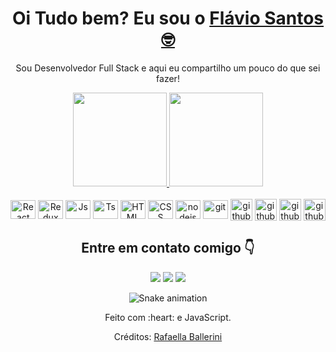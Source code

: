 <div>
  
  <h1 align="center">
    Oi Tudo bem? Eu sou o 
    <a href="https://www.linkedin.com/in/fl%C3%A1vio-santos-23bb87103/">Flávio Santos 🤓</a>
  </h1>
  
  <p align="center">
    Sou Desenvolvedor Full Stack e aqui eu compartilho um pouco do que sei fazer!  
  </p>
  
</div>

<div align="center">
  <a href="https://github.com/fausantosdev">
    <img height="150em" src="https://github-readme-stats.vercel.app/api?username=fausantosdev&count_private=true&include_all_commits=true&show_icons=true&theme=dracula&hide_border=false&show_owner=true"/>
    <img height="150em" src="https://github-readme-stats.vercel.app/api/top-langs/?username=duribeiro&theme=dracula&hide_border=false&&layout=compact"/>
  </a>
</div>

<div align="center" valign="top"><br>
  <img align="center" alt="React" height="30" width="40" src="https://cdn.jsdelivr.net/gh/devicons/devicon/icons/react/react-original.svg">
  <img align="center" alt="Redux" height="30" width="40" src="https://cdn.jsdelivr.net/gh/devicons/devicon/icons/redux/redux-original.svg">
  <img align="center" alt="Js" height="30" width="40" src="https://cdn.jsdelivr.net/gh/devicons/devicon/icons/javascript/javascript-original.svg">
  <img align="center" alt="Ts" height="30" width="40" src="https://cdn.jsdelivr.net/gh/devicons/devicon/icons/typescript/typescript-original.svg">
  <img align="center" alt="HTML" height="30" width="40" src="https://cdn.jsdelivr.net/gh/devicons/devicon/icons/html5/html5-original.svg">
  <img align="center" alt="CSS" height="30" width="40" src="https://cdn.jsdelivr.net/gh/devicons/devicon/icons/css3/css3-original.svg">
  <img align="center" alt="nodejs" height="30" width="40" src="https://cdn.jsdelivr.net/gh/devicons/devicon/icons/nodejs/nodejs-original.svg">
  <img align="center" alt="git" height="30" width="40" src="https://cdn.jsdelivr.net/gh/devicons/devicon/icons/git/git-original.svg">
  <img align="center" alt="github" height="35" width="35" src="https://cdn.jsdelivr.net/gh/devicons/devicon/icons/github/github-original.svg">
  <img align="center" alt="github" height="35" width="35" src="https://cdn.jsdelivr.net/gh/devicons/devicon/icons/mysql/mysql-original.svg">
  <img align="center" alt="github" height="35" width="35" src="https://cdn.jsdelivr.net/gh/devicons/devicon/icons/postgresql/postgresql-original.svg">
  <img align="center" alt="github" height="35" width="35" src="https://cdn.jsdelivr.net/gh/devicons/devicon/icons/mongodb/mongodb-original.svg"
  src="https://cdn.jsdelivr.net/gh/devicons/devicon/icons/mysql/mysql-original.svg"
</div><br>

<div  align="center">
  <h2>Entre em contato comigo 👇</h2>   
  <a href="https://wa.me/message/4YNIONLC74SHH1" target="_blank"><img src="https://img.shields.io/badge/WhatsApp-25D366?style=for-the-badge&logo=whatsapp&logoColor=white" target="_blank"></a> 
  <a href="https://www.linkedin.com/in/fl%C3%A1vio-santos-23bb87103/" target="_blank"><img src="https://img.shields.io/badge/-LinkedIn-%230077B5?style=for-the-badge&logo=linkedin&logoColor=white" target="_blank"></a> 
  <a href = "mailto:fausantosdev@gmail.com"><img src="https://img.shields.io/badge/-Gmail-%23333?style=for-the-badge&logo=gmail&logoColor=white" target="_blank"></a>
</div>

<div align="center">

  ![Snake animation](https://github.com/fausantosdev/fausantosdev/blob/output/github-contribution-grid-snake.svg)
  
</div>

<div align="center">
  <p>Feito com :heart: e JavaScript.</p>
  <p>Créditos: <a href="https://github.com/rafaballerini">Rafaella Ballerini</a></p>
</div>
